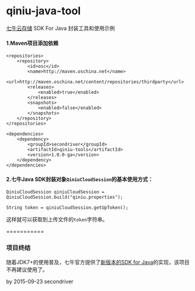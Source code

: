 qiniu-java-tool
==============

[七牛云存储](http://www.qiniu.com/) SDK For Java 封装工具和使用示例

#### 1.Maven项目添加依赖

	<repositories>
		<repository>
			<id>osc</id>
			<name>http://maven.oschina.net</name>
			<url>http://maven.oschina.net/content/repositories/thirdparty</url>
			<releases>
				<enabled>true</enabled>
			</releases>
			<snapshots>
				<enabled>false</enabled>
			</snapshots>
		</repository>
	</repositories>

	<dependencies>
		<dependency>
			<groupId>secondriver</groupId>
			<artifactId>qiniu-tools</artifactId>
			<version>1.0.0-ga</version>
		</dependency>
	</dependencies>

#### 2.七牛Java SDK封装对象`QiniuCloudSession`的基本使用方式：

	QiniuCloudSession qiniuCloudSession = QiniuCloudSession.build("qiniu.properties");

	String token = qiniuCloudSession.getUpToken();

这样就可以获取到上传文件的`token`字符串。

===========

### 项目终结

随着JDK7+的使用普及，七牛官方提供了[新版本的SDK for Java](https://github.com/qiniu/java-sdk)的实现，该项目不再建议使用了。

by 2015-09-23 secondriver




